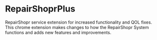 # RepairShoprPlus
RepairShopr service extension for increased functionality and QOL fixes.  This chrome extension makes changes to how the RepairShopr System functions and adds new features and improvements.

